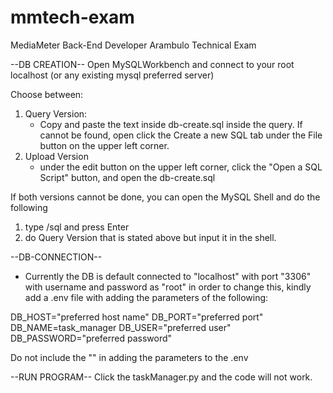 # mmtech-exam
MediaMeter Back-End Developer Arambulo Technical Exam

--DB CREATION--
Open MySQLWorkbench and connect to your root localhost (or any existing mysql preferred server)

Choose between:
1. Query Version:
    - Copy and paste the text inside db-create.sql inside the query. If cannot be found, open click the Create a new SQL tab
        under the File button on the upper left corner.
2. Upload Version
    - under the edit button on the upper left corner, click the "Open a SQL Script" button, and open the db-create.sql

If both versions cannot be done, you can open the MySQL Shell and do the following
1. type /sql and press Enter
2. do Query Version that is stated above but input it in the shell.

--DB-CONNECTION--

- Currently the DB is default connected to "localhost" with port "3306" with username and password as "root" in order to change this, 
kindly add a .env file with adding the parameters of the following:

DB_HOST="preferred host name"
DB_PORT="preferred port"
DB_NAME=task_manager
DB_USER="preferred user"
DB_PASSWORD="preferred password"

Do not include the "" in adding the parameters to the .env

--RUN PROGRAM--
Click the taskManager.py and the code will not work.